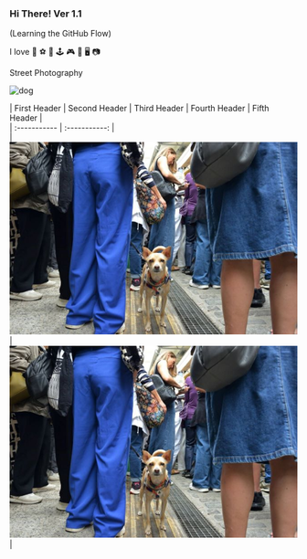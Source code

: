 ### Hi There! Ver 1.1 ###
(Learning the GitHub Flow)
 
I love 👣 ⚽ 🎱 🕹 🎮 🎸 🖥 📷 

Street Photography 

![dog](https://github.com/user-attachments/assets/805771a3-10c9-4915-8a98-630f9ce54964)

| First Header | Second Header | Third Header | Fourth Header | Fifth Header |  
| :----------- | :-----------: |  
| ![image1](dog.jpg) |![image1](dog.jpg) |  
